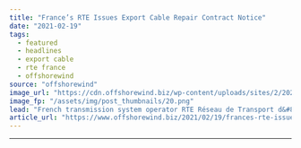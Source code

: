 ```yaml
---
title: "France’s RTE Issues Export Cable Repair Contract Notice"
date: "2021-02-19"
tags: 
  - featured
  - headlines
  - export cable
  - rte france
  - offshorewind
source: "offshorewind"
image_url: "https://cdn.offshorewind.biz/wp-content/uploads/sites/2/2021/02/19113004/Frances-RTE-Issues-Export-Cable-Repair-Contract-Notice.png"
image_fp: "/assets/img/post_thumbnails/20.png"
lead: "French transmission system operator RTE Réseau de Transport d&#8217;Electricité is in need of services"
article_url: "https://www.offshorewind.biz/2021/02/19/frances-rte-issues-export-cable-repair-contract-notice/"
---
```


---

